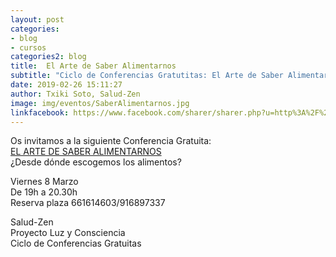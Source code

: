 ```yaml
---
layout: post
categories:
- blog
- cursos
categories2: blog
title:  El Arte de Saber Alimentarnos
subtitle: "Ciclo de Conferencias Gratutitas: El Arte de Saber Alimentarnos"
date: 2019-02-26 15:11:27
author: Txiki Soto, Salud-Zen
image: img/eventos/SaberAlimentarnos.jpg
linkfacebook: https://www.facebook.com/sharer/sharer.php?u=http%3A%2F%2Fwww.salud-zen.com%2Fblog%2F2019%2F02%2F26%2Fconferencia-arte-saber-alimentarnos.html&amp;src=sdkpreparse
---
```


Os invitamos a la siguiente Conferencia Gratuita:  
[EL ARTE DE SABER ALIMENTARNOS][conferencia]  
¿Desde dónde escogemos los alimentos?  

Viernes 8 Marzo   
De 19h a 20.30h  
Reserva plaza 661614603/916897337  

Salud-Zen  
Proyecto Luz y Consciencia  
Ciclo de Conferencias Gratuitas  

[conferencia]:{{site.url}}{{site.baseurl}}/evento/2019/03/08/conferencia-saber-alimentarnos.html

